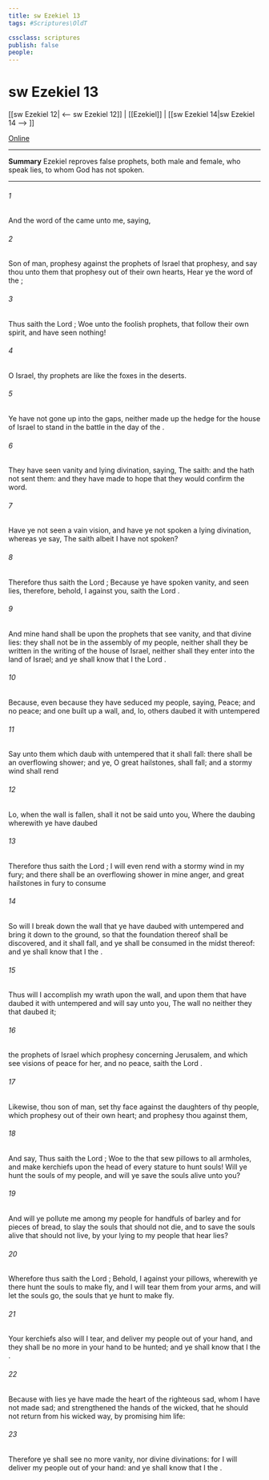 ```yaml
---
title: sw Ezekiel 13
tags: #Scriptures\OldT

cssclass: scriptures
publish: false
people:
---
```


# sw Ezekiel 13
[[sw Ezekiel 12| <-- sw Ezekiel 12]] | [[Ezekiel]] | [[sw Ezekiel 14|sw Ezekiel 14 --> ]]

[Online](https://churchofjesuschrist.org/study/scriptures/ot/ezek/13?lang=eng)

---
__Summary__
Ezekiel reproves false prophets, both male and female, who speak lies, to whom God has not spoken.

---
###### 1 
And the word of the  came unto me, saying,

###### 2 
Son of man, prophesy against the prophets of Israel that prophesy, and say thou unto them that prophesy out of their own hearts, Hear ye the word of the ;

###### 3 
Thus saith the Lord ; Woe unto the foolish prophets, that follow their own spirit, and have seen nothing!

###### 4 
O Israel, thy prophets are like the foxes in the deserts.

###### 5 
Ye have not gone up into the gaps, neither made up the hedge for the house of Israel to stand in the battle in the day of the .

###### 6 
They have seen vanity and lying divination, saying, The  saith: and the  hath not sent them: and they have made  to hope that they would confirm the word.

###### 7 
Have ye not seen a vain vision, and have ye not spoken a lying divination, whereas ye say, The  saith  albeit I have not spoken?

###### 8 
Therefore thus saith the Lord ; Because ye have spoken vanity, and seen lies, therefore, behold, I  against you, saith the Lord .

###### 9 
And mine hand shall be upon the prophets that see vanity, and that divine lies: they shall not be in the assembly of my people, neither shall they be written in the writing of the house of Israel, neither shall they enter into the land of Israel; and ye shall know that I  the Lord .

###### 10 
Because, even because they have seduced my people, saying, Peace; and  no peace; and one built up a wall, and, lo, others daubed it with untempered 

###### 11 
Say unto them which daub  with untempered  that it shall fall: there shall be an overflowing shower; and ye, O great hailstones, shall fall; and a stormy wind shall rend 

###### 12 
Lo, when the wall is fallen, shall it not be said unto you, Where  the daubing wherewith ye have daubed 

###### 13 
Therefore thus saith the Lord ; I will even rend  with a stormy wind in my fury; and there shall be an overflowing shower in mine anger, and great hailstones in  fury to consume 

###### 14 
So will I break down the wall that ye have daubed with untempered  and bring it down to the ground, so that the foundation thereof shall be discovered, and it shall fall, and ye shall be consumed in the midst thereof: and ye shall know that I  the .

###### 15 
Thus will I accomplish my wrath upon the wall, and upon them that have daubed it with untempered  and will say unto you, The wall  no  neither they that daubed it;

###### 16 
 the prophets of Israel which prophesy concerning Jerusalem, and which see visions of peace for her, and  no peace, saith the Lord .

###### 17 
Likewise, thou son of man, set thy face against the daughters of thy people, which prophesy out of their own heart; and prophesy thou against them,

###### 18 
And say, Thus saith the Lord ; Woe to the  that sew pillows to all armholes, and make kerchiefs upon the head of every stature to hunt souls! Will ye hunt the souls of my people, and will ye save the souls alive  unto you?

###### 19 
And will ye pollute me among my people for handfuls of barley and for pieces of bread, to slay the souls that should not die, and to save the souls alive that should not live, by your lying to my people that hear  lies?

###### 20 
Wherefore thus saith the Lord ; Behold, I  against your pillows, wherewith ye there hunt the souls to make  fly, and I will tear them from your arms, and will let the souls go,  the souls that ye hunt to make  fly.

###### 21 
Your kerchiefs also will I tear, and deliver my people out of your hand, and they shall be no more in your hand to be hunted; and ye shall know that I  the .

###### 22 
Because with lies ye have made the heart of the righteous sad, whom I have not made sad; and strengthened the hands of the wicked, that he should not return from his wicked way, by promising him life:

###### 23 
Therefore ye shall see no more vanity, nor divine divinations: for I will deliver my people out of your hand: and ye shall know that I  the .

